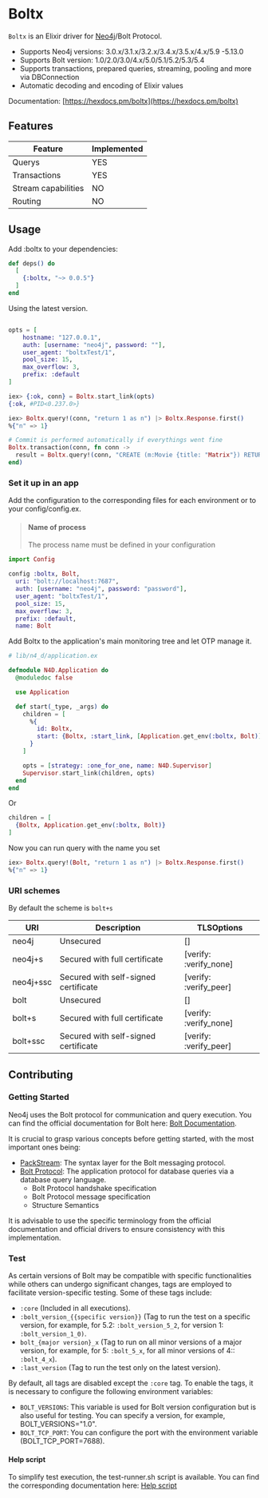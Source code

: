# Boltx

`Boltx` is an Elixir driver for [Neo4j](https://neo4j.com/developer/graph-database/)/Bolt Protocol.

- Supports Neo4j versions: 3.0.x/3.1.x/3.2.x/3.4.x/3.5.x/4.x/5.9 -5.13.0
- Supports Bolt version: 1.0/2.0/3.0/4.x/5.0/5.1/5.2/5.3/5.4
- Supports transactions, prepared queries, streaming, pooling and more via DBConnection
- Automatic decoding and encoding of Elixir values

Documentation: [https://hexdocs.pm/boltx](https://hexdocs.pm/boltx)

## Features

| Feature               | Implemented |
| --------------------- | ------------ |
| Querys                | YES          |
| Transactions          | YES          |
| Stream capabilities   | NO           |
| Routing               | NO           |

## Usage

Add :boltx to your dependencies:

```elixir
def deps() do
  [
    {:boltx, "~> 0.0.5"}
  ]
end
```

Using the latest version.

```elixir

opts = [
    hostname: "127.0.0.1",
    auth: [username: "neo4j", password: ""],
    user_agent: "boltxTest/1",
    pool_size: 15,
    max_overflow: 3,
    prefix: :default
]

iex> {:ok, conn} = Boltx.start_link(opts)
{:ok, #PID<0.237.0>}

iex> Boltx.query!(conn, "return 1 as n") |> Boltx.Response.first()
%{"n" => 1}

# Commit is performed automatically if everythings went fine
Boltx.transaction(conn, fn conn ->
  result = Boltx.query!(conn, "CREATE (m:Movie {title: "Matrix"}) RETURN m")
end)

```

### Set it up in an app

Add the configuration to the corresponding files for each environment or to your config/config.ex.
> #### Name of process
>
> The process name must be defined in your configuration


```elixir
import Config

config :boltx, Bolt,
  uri: "bolt://localhost:7687",
  auth: [username: "neo4j", password: "password"],
  user_agent: "boltxTest/1",
  pool_size: 15,
  max_overflow: 3,
  prefix: :default,
  name: Bolt
```

Add Boltx to the application's main monitoring tree and let OTP manage it.

```elixir
# lib/n4_d/application.ex

defmodule N4D.Application do
  @moduledoc false

  use Application

  def start(_type, _args) do
    children = [
      %{
        id: Boltx,
        start: {Boltx, :start_link, [Application.get_env(:boltx, Bolt)] },
      }
    ]

    opts = [strategy: :one_for_one, name: N4D.Supervisor]
    Supervisor.start_link(children, opts)
  end
end
```
Or

```elixir
children = [
  {Boltx, Application.get_env(:boltx, Bolt)}
]
```
Now you can run query with the name you set

```elixir
iex> Boltx.query!(Bolt, "return 1 as n") |> Boltx.Response.first()
%{"n" => 1}
```


### URI schemes

By default the scheme is `bolt+s`

| URI        | Description                                | TLSOptions              |
|------------|--------------------------------------------|-------------------------|
| neo4j      | Unsecured                                  | []                      |
| neo4j+s    | Secured with full certificate              | [verify: :verify_none]  |
| neo4j+ssc  | Secured with self-signed certificate       | [verify: :verify_peer]  |
| bolt       | Unsecured                                  | []                      |
| bolt+s     | Secured with full certificate              | [verify: :verify_none]  |
| bolt+ssc   | Secured with self-signed certificate       | [verify: :verify_peer]  |

## Contributing

### Getting Started

Neo4j uses the Bolt protocol for communication and query execution. You can find the official documentation for Bolt here: [Bolt Documentation](https://neo4j.com/docs/bolt/current).

It is crucial to grasp various concepts before getting started, with the most important ones being:

- [PackStream](https://neo4j.com/docs/bolt/current/packstream/): The syntax layer for the Bolt messaging protocol.
- [Bolt Protocol](https://neo4j.com/docs/bolt/current/bolt/): The application protocol for database queries via a database query language.
  - Bolt Protocol handshake specification
  - Bolt Protocol message specification
  - Structure Semantics

It is advisable to use the specific terminology from the official documentation and official drivers to ensure consistency with this implementation.

### Test

As certain versions of Bolt may be compatible with specific functionalities while others can undergo significant changes, tags are employed to facilitate version-specific testing. Some of these tags include:

- `:core` (Included in all executions).
- `:bolt_version_{{specific version}}` (Tag to run the test on a specific version, for example, for 5.2: `:bolt_version_5_2`, for version 1: `:bolt_version_1_0)`.
- `bolt_{major version}_x`  (Tag to run on all minor versions of a major version, for example, for 5: `:bolt_5_x`, for all minor versions of 4:: `:bolt_4_x`).
- `:last_version` (Tag to run the test only on the latest version).

By default, all tags are disabled except the `:core` tag. To enable the tags, it is necessary to configure the following environment variables:

- `BOLT_VERSIONS`: This variable is used for Bolt version configuration but is also useful for testing. You can specify a version, for example, BOLT_VERSIONS="1.0".
- `BOLT_TCP_PORT`:  You can configure the port with the environment variable (BOLT_TCP_PORT=7688).

#### Help script
To simplify test execution, the test-runner.sh script is available. You can find the corresponding documentation here: [Help script](scripts/README.md)
